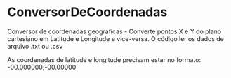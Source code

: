 # ConversorDeCoordenadas
Conversor de coordenadas geográficas - Converte pontos X e Y do plano cartesiano em Latitude e Longitude e vice-versa. O código ler os dados de arquivo .txt ou .csv 

As coordenadas de latitude e longitude precisam estar no formato: -00.000000;-00.00000
